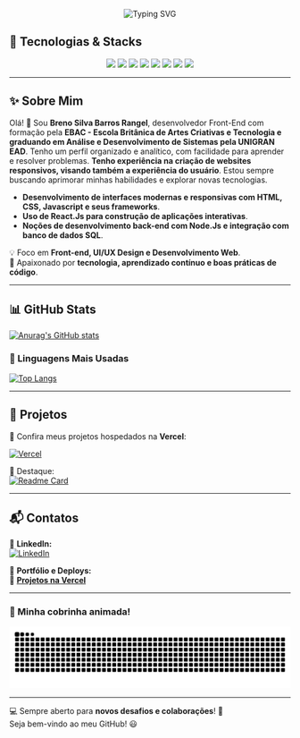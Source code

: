 <p align="center">
  <img src="https://readme-typing-svg.herokuapp.com?font=Fira+Code&weight=700&size=22&pause=1000&color=8A2BE2&center=true&width=435&lines=%F0%9F%9A%80+Bem-vindo+ao+meu+GitHub!" alt="Typing SVG" />
</p>

## 🔧 Tecnologias & Stacks  
<p align="center">
  <img src="https://cdn.jsdelivr.net/gh/devicons/devicon/icons/html5/html5-original.svg" width="50px" />  
  <img src="https://cdn.jsdelivr.net/gh/devicons/devicon/icons/css3/css3-original.svg" width="50px" />  
  <img src="https://cdn.jsdelivr.net/gh/devicons/devicon/icons/javascript/javascript-original.svg" width="50px" />  
  <img src="https://cdn.jsdelivr.net/gh/devicons/devicon/icons/react/react-original.svg" width="50px" />  
  <img src="https://cdn.jsdelivr.net/gh/devicons/devicon/icons/typescript/typescript-original.svg" width="50px" />  
  <img src="https://cdn.jsdelivr.net/gh/devicons/devicon/icons/sass/sass-original.svg" width="50px" />  
  <img src="https://cdn.jsdelivr.net/gh/devicons/devicon/icons/nodejs/nodejs-original.svg" width="50px" />  
  <img src="https://cdn.jsdelivr.net/gh/devicons/devicon/icons/figma/figma-original.svg" width="50px" />  
</p>


---

## ✨ Sobre Mim  
Olá! 👋 Sou **Breno Silva Barros Rangel**, desenvolvedor Front-End com formação pela **EBAC - Escola Britânica de Artes Criativas e Tecnologia e graduando em Análise e Desenvolvimento de Sistemas pela UNIGRAN EAD**. Tenho um perfil organizado e analítico, com facilidade para aprender e resolver problemas.
**Tenho experiência na criação de websites responsivos, visando também a experiência do usuário**. Estou sempre buscando aprimorar minhas habilidades e explorar novas tecnologias.
 - **Desenvolvimento de interfaces modernas e responsivas com HTML, CSS, Javascript e seus frameworks**.
 - **Uso de React.Js para construção de aplicações interativas**.
 - **Noções de desenvolvimento back-end com Node.Js e integração com banco de dados SQL**.

💡 Foco em **Front-end, UI/UX Design e Desenvolvimento Web**.   
🎯 Apaixonado por **tecnologia, aprendizado contínuo e boas práticas de código**.  

---

## 📊 GitHub Stats  
[![Anurag's GitHub stats](https://github-readme-stats.vercel.app/api?username=Oberon-23&show_icons=true&theme=dark)](https://github.com/Oberon-23/github-readme-stats)

### 🚀 Linguagens Mais Usadas  
[![Top Langs](https://github-readme-stats.vercel.app/api/top-langs/?username=Oberon-23&layout=compact&theme=dark)](https://github.com/anuraghazra/github-readme-stats)

---

## 🚀 Projetos  
🔗 Confira meus projetos hospedados na **Vercel**:

[![Vercel](https://img.shields.io/badge/-Vercel-000?style=for-the-badge&logo=vercel&logoColor=white)](https://vercel.com/oberon-23s-projects)  

📌 Destaque:  
[![Readme Card](https://github-readme-stats.vercel.app/api/pin/?username=Oberon-23&repo=pedrogithub2406.github.io&theme=dark)](https://github.com/anuraghazra/github-readme-stats)  

---

## 📬 Contatos  
📌 **LinkedIn:**  
[![LinkedIn](https://img.shields.io/badge/LinkedIn-0077B5?style=for-the-badge&logo=linkedin&logoColor=white)](https://www.linkedin.com/in/brenosilvarangel/)  

📌 **Portfólio e Deploys:**  
🔗 **[Projetos na Vercel](https://vercel.com/oberon-23s-projects)**  

---

### 🐍 Minha cobrinha animada!
<p align="center">
  <img src="https://github.com/Oberon-23/Oberon-23/blob/output/github-contribution-grid-snake.svg" alt="Snake animation" />
</p>

---

💻 Sempre aberto para **novos desafios e colaborações**! 🚀  
Seja bem-vindo ao meu GitHub! 😃  
